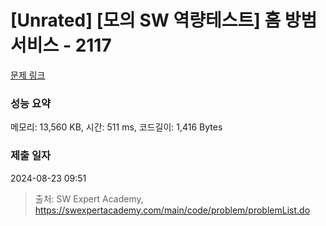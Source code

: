 # [Unrated] [모의 SW 역량테스트] 홈 방범 서비스 - 2117 

[문제 링크](https://swexpertacademy.com/main/code/problem/problemDetail.do?contestProbId=AV5V61LqAf8DFAWu) 

### 성능 요약

메모리: 13,560 KB, 시간: 511 ms, 코드길이: 1,416 Bytes

### 제출 일자

2024-08-23 09:51



> 출처: SW Expert Academy, https://swexpertacademy.com/main/code/problem/problemList.do
